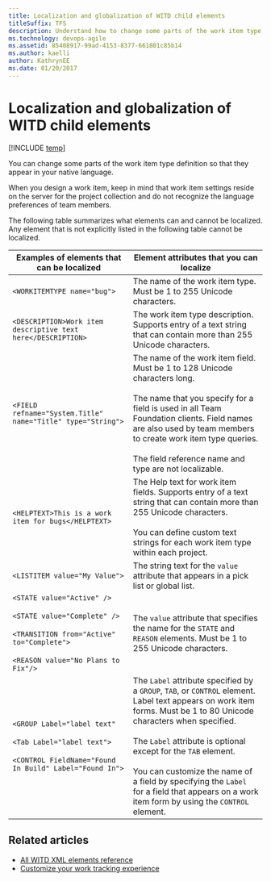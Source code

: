 ```yaml
---
title: Localization and globalization of WITD child elements 
titleSuffix: TFS
description: Understand how to change some parts of the work item type definition so that they appear in your native language - Team Foundation Server (TFS)
ms.technology: devops-agile
ms.assetid: 85408917-99ad-4153-8377-661801c85b14
ms.author: kaelli
author: KathrynEE
ms.date: 01/20/2017
---
```


# Localization and globalization of WITD child elements

[!INCLUDE [temp](../../includes/customization-phase-0-and-1-plus-version-header.md)]

You can change some parts of the work item type definition so that they appear in your native language.

When you design a work item, keep in mind that work item settings reside on the server for the project collection and do not recognize the language preferences of team members.

The following table summarizes what elements can and cannot be localized. Any element that is not explicitly listed in the following table cannot be localized.

| **Examples of elements that can be localized**                                                                                                                             | **Element attributes that you can localize**                                                                                                                                                                                                                                                                                                                                                              |
| -------------------------------------------------------------------------------------------------------------------------------------------------------------------------- | --------------------------------------------------------------------------------------------------------------------------------------------------------------------------------------------------------------------------------------------------------------------------------------------------------------------------------------------------------------------------------------------------------- |
| `<WORKITEMTYPE name="bug">`                                                                                                                                                | The name of the work item type. Must be 1 to 255 Unicode characters.                                                                                                                                                                                                                                                                                                                                      |
| `<DESCRIPTION>Work item descriptive text here</DESCRIPTION>`                                                                                                               | The work item type description. Supports entry of a text string that can contain more than 255 Unicode characters.                                                                                                                                                                                                                                                                                        |
| `<FIELD refname="System.Title" name="Title" type="String">`                                                                                                                | The name of the work item field. Must be 1 to 128 Unicode characters long.<br /><br /> The name that you specify for a field is used in all Team Foundation clients. Field names are also used by team members to create work item type queries.<br /><br /> The field reference name and type are not localizable.                                                                                       |
| `<HELPTEXT>This is a work item for bugs</HELPTEXT>`                                                                                                                        | The Help text for work item fields. Supports entry of a text string that can contain more than 255 Unicode characters.<br /><br /> You can define custom text strings for each work item type within each project.                                                                                                                                                                                        |
| `<LISTITEM value="My Value">`                                                                                                                                              | The string text for the `value` attribute that appears in a pick list or global list.                                                                                                                                                                                                                                                                                                                     |
| `<STATE value="Active" />`<br /><br /> `<STATE value="Complete" />`<br /><br /> `<TRANSITION from="Active" to="Complete">`<br /><br /> `<REASON value="No Plans to Fix"/>` | The `value` attribute that specifies the name for the `STATE` and `REASON` elements. Must be 1 to 255 Unicode characters.                                                                                                                                                                                                                                                                                 |
| `<GROUP Label="label text"`<br /><br /> `<Tab Label="label text">`<br /><br /> `<CONTROL FieldName="Found In Build" Label="Found In">`                                     | The `Label` attribute specified by a `GROUP`, `TAB`, or `CONTROL` element. Label text appears on work item forms. Must be 1 to 80 Unicode characters when specified.<br /><br /> The `Label` attribute is optional except for the `TAB` element.<br /><br /> You can customize the name of a field by specifying the `Label` for a field that appears on a work item form by using the `CONTROL` element. |

## Related articles

- [All WITD XML elements reference](all-witd-xml-elements-reference.md)
- [Customize your work tracking experience](../customize-work.md)
